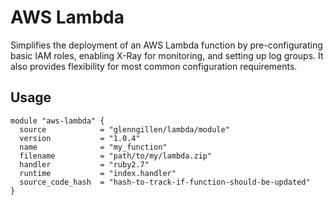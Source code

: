 # AWS Lambda 

Simplifies the deployment of an AWS Lambda function by pre-configurating 
basic IAM roles, enabling X-Ray for monitoring, and setting up log groups. 
It also provides flexibility for most common configuration requirements.

## Usage

```hcl
module "aws-lambda" {
  source            = "glenngillen/lambda/module"
  version           = "1.0.4"
  name              = "my_function"
  filename          = "path/to/my/lambda.zip"
  handler           = "ruby2.7"
  runtime           = "index.handler"
  source_code_hash  = "hash-to-track-if-function-should-be-updated"
}
```
